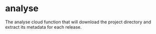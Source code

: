 # analyse
The analyse cloud function that will download the project directory and extract its metadata for each release.
